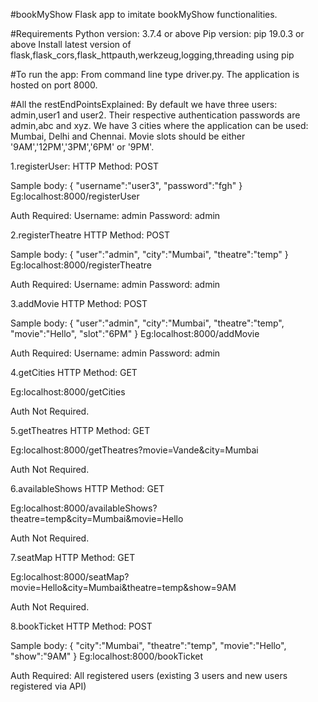 #bookMyShow
Flask app to imitate bookMyShow functionalities.

#Requirements
Python version: 3.7.4 or above
Pip version: pip 19.0.3 or above
Install latest version of flask,flask_cors,flask_httpauth,werkzeug,logging,threading using pip

#To run the app:
From command line type driver.py. The application is hosted on port 8000.

#All the restEndPointsExplained:
By default we have three users: admin,user1 and user2.
Their respective authentication passwords are admin,abc and xyz.
We have 3 cities where the application can be used: Mumbai, Delhi and Chennai.
Movie slots should be either '9AM','12PM','3PM','6PM' or '9PM'.

1.registerUser:
HTTP Method: POST

Sample body:
{
  "username":"user3",
  "password":"fgh"
}
Eg:localhost:8000/registerUser

Auth Required:
Username: admin
Password: admin

2.registerTheatre
HTTP Method: POST

Sample body:
{
  "user":"admin",
	"city":"Mumbai",
	"theatre":"temp"
}
Eg:localhost:8000/registerTheatre

Auth Required:
Username: admin
Password: admin

3.addMovie
HTTP Method: POST

Sample body:
{
	"user":"admin",
	"city":"Mumbai",
	"theatre":"temp",
	"movie":"Hello",
	"slot":"6PM"
}
Eg:localhost:8000/addMovie

Auth Required:
Username: admin
Password: admin

4.getCities
HTTP Method: GET

Eg:localhost:8000/getCities

Auth Not Required.

5.getTheatres
HTTP Method: GET

Eg:localhost:8000/getTheatres?movie=Vande&city=Mumbai

Auth Not Required.

6.availableShows
HTTP Method: GET

Eg:localhost:8000/availableShows?theatre=temp&city=Mumbai&movie=Hello

Auth Not Required.

7.seatMap
HTTP Method: GET

Eg:localhost:8000/seatMap?movie=Hello&city=Mumbai&theatre=temp&show=9AM

Auth Not Required.

8.bookTicket
HTTP Method: POST

Sample body:
{
	"city":"Mumbai",
	"theatre":"temp",
	"movie":"Hello",
	"show":"9AM"
}
Eg:localhost:8000/bookTicket

Auth Required:
All registered users (existing 3 users and new users registered via API)
